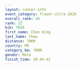 ```yaml
---
layout: runner-info 
event_category: fraser-ultra-2019 
overall_rank: 28
rank: 22
bib: 7016
first_name: Chee King
last_name: Chow
distance: 70KM
country: PH
category_km: 70KM
gender: Male
finish_time: 10-44-42
---
```

